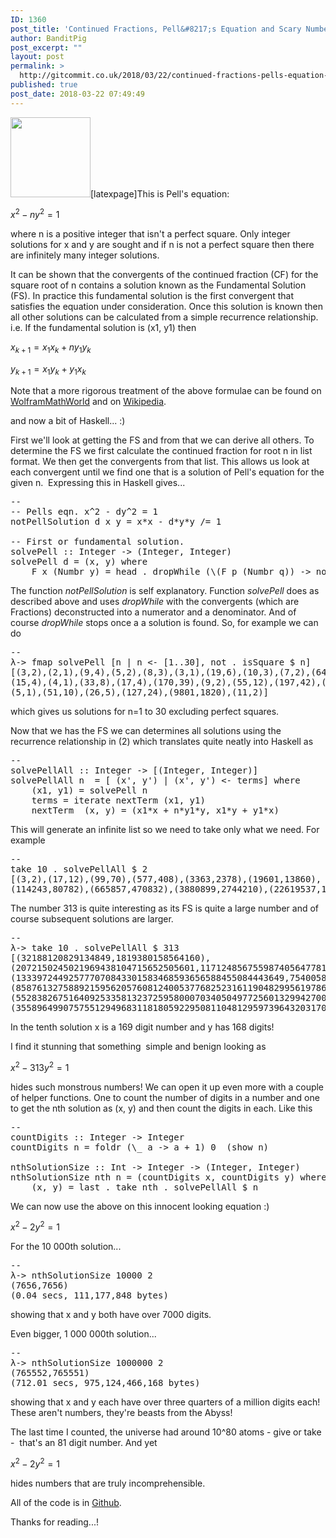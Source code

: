 ```yaml
---
ID: 1360
post_title: 'Continued Fractions, Pell&#8217;s Equation and Scary Numbers.'
author: BanditPig
post_excerpt: ""
layout: post
permalink: >
  http://gitcommit.co.uk/2018/03/22/continued-fractions-pells-equation-and-scary-numbers/
published: true
post_date: 2018-03-22 07:49:49
---
```

<img class="alignnone size-full wp-image-317" src="http://gitcommit.co.uk/wp-content/uploads/2017/03/refresh.png" alt="" width="128" height="128" />[latexpage]This is Pell's equation:


$x^2 -ny^2 = 1$

where n is a positive integer that isn't a perfect square. Only integer solutions for x and y are sought and if n is not a perfect square then there are infinitely many integer solutions.

It can be shown that the convergents of the continued fraction (CF) for the square root of n contains a solution known as the Fundamental Solution (FS). In practice this fundamental solution is the first convergent that satisfies the equation under consideration. Once this solution is known then all other solutions can be calculated from a simple recurrence relationship. i.e. If the fundamental solution is (x1, y1) then

$x_{k+1} = x_1 x_k + n y_1 y_k$

$y_{k+1} = x_1 y_k + y_1 x_k$


Note that a more rigorous treatment of the above formulae can be found on <a href="http://mathworld.wolfram.com/PellEquation.html">WolframMathWorld</a> and on <a href="https://en.wikipedia.org/wiki/Pell%27s_equation">Wikipedia</a>.

and now a bit of Haskell... :)

First we'll look at getting the FS and from that we can derive all others. To determine the FS we first calculate the continued fraction for root n in list format. We then get the convergents from that list. This allows us look at each convergent until we find one that is a solution of Pell's equation for the given n.  Expressing this in Haskell gives...
<pre class="lang:haskell decode:true">--
-- Pells eqn. x^2 - dy^2 = 1
notPellSolution d x y = x*x - d*y*y /= 1

-- First or fundamental solution.
solvePell :: Integer -&gt; (Integer, Integer)
solvePell d = (x, y) where
    F x (Numbr y) = head . dropWhile (\(F p (Numbr q)) -&gt; notPellSolution d p q) . convergents . cfListSqrtN $ d
</pre>
The function <em>notPellSolution</em> is self explanatory. Function <em>solvePell</em> does as described above and uses <em>dropWhile</em> with the convergents (which are Fractions) deconstructed into a numerator and a denominator. And of course <em>dropWhile</em> stops once a a solution is found. So, for example we can do
<pre class="lang:haskell decode:true ">--
λ-&gt; fmap solvePell [n | n &lt;- [1..30], not . isSquare $ n]
[(3,2),(2,1),(9,4),(5,2),(8,3),(3,1),(19,6),(10,3),(7,2),(649,180),
(15,4),(4,1),(33,8),(17,4),(170,39),(9,2),(55,12),(197,42),(24,5),
(5,1),(51,10),(26,5),(127,24),(9801,1820),(11,2)]</pre>
which gives us solutions for n=1 to 30 excluding perfect squares.

Now that we has the FS we can determines all solutions using the recurrence relationship in (2) which translates quite neatly into Haskell as
<pre class="lang:haskell decode:true ">--
solvePellAll :: Integer -&gt; [(Integer, Integer)]
solvePellAll n  = [ (x', y') | (x', y') &lt;- terms] where
    (x1, y1) = solvePell n
    terms = iterate nextTerm (x1, y1)
    nextTerm  (x, y) = (x1*x + n*y1*y, x1*y + y1*x)
</pre>
This will generate an infinite list so we need to take only what we need. For example
<pre class="lang:haskell decode:true ">--
take 10 . solvePellAll $ 2
[(3,2),(17,12),(99,70),(577,408),(3363,2378),(19601,13860),
(114243,80782),(665857,470832),(3880899,2744210),(22619537,15994428)]</pre>
The number 313 is quite interesting as its FS is quite a large number and of course subsequent solutions are larger.
<pre class="lang:haskell decode:true ">--
λ-&gt; take 10 . solvePellAll $ 313
[(32188120829134849,1819380158564160),
(2072150245021969438104715652505601,117124856755987405647781716823680),
(133397244925777070843301583468593656588455084443649,7540058082713667504003446125203741470945194284480),
(8587613275889215956205760812400537768252316119048299561978672742401,485400601250164750241979240919394389707542655611270208094258863360),
(552838267516409253358132372595800070340504977256013299427006204808514294767053621249,31248266407150014445246836522457089108081590057422041460298879378912896332616180800),
(35589649907575512949683118180592295081104812959739643203170044246509454322979616378140150639712870401,2011645949628680343938876702025571608272932504171012584239961562146859543269279641586725590870535040),(2291127902983297043932882111208285958482850013112619943323215226572383368566066417365984575746425870500545879525787649,129502205784175358078366637982063851870278500370429747185264239080252656315084479877425851084711680132306965263037120),(147494203552457422250999050769724422085238852223624448240603833808548278159192331532923238687939042367781491546074138217281388206489601,8336865294841044729797193714381361311471901035649994354226618088000595780455260077164686222498140399778891910238570509336264674654720),(9495122491087019986295751886146637957090318779289098951658921191256010350856453669766954527153318400685693030891841329782217315469739613130632764622849,536696054893128952118899495968789859806502348955287780052903169842694604177160150235843605191335524123957663766039149706059957156167842033585525637440),(611260300061089765290452358797649111747868219774099693352155112284516581380271568568955436420714147732946283933596233822458874295669215785289056537857048566408688640001,34550474926840048637975152193629767460121832182655614238934875308610922091600717475113271132871577576801099662888752644282306197379612623395665866737056545304211638400)]</pre>
In the tenth solution x is a 169 digit number and y has 168 digits!

I find it stunning that something  simple and benign looking as

$x^2 -313y^2 = 1$


hides such monstrous numbers! We can open it up even more with a couple of helper functions. One to count the number of digits in a number and one to get the nth solution as (x, y) and then count the digits in each. Like this
<pre class="lang:haskell decode:true ">--
countDigits :: Integer -&gt; Integer
countDigits n = foldr (\_ a -&gt; a + 1) 0  (show n)

nthSolutionSize :: Int -&gt; Integer -&gt; (Integer, Integer)
nthSolutionSize nth n = (countDigits x, countDigits y) where
    (x, y) = last . take nth . solvePellAll $ n</pre>
We can now use the above on this innocent looking equation :)

$x^2 -2y^2 = 1$


For the 10 000th solution...
<pre class="lang:haskell decode:true">--
λ-&gt; nthSolutionSize 10000 2
(7656,7656)
(0.04 secs, 111,177,848 bytes)</pre>
showing that x and y both have over 7000 digits.

Even bigger, 1 000 000th solution...
<pre class="lang:haskell decode:true">--
λ-&gt; nthSolutionSize 1000000 2
(765552,765551)
(712.01 secs, 975,124,466,168 bytes)</pre>
showing that x and y each have over three quarters of a million digits each! These aren't numbers, they're beasts from the Abyss!

The last time I counted, the universe had around 10^80 atoms - give or take -  that's an 81 digit number. And yet

$x^2 -2y^2 = 1$


hides numbers that are truly incomprehensible.

All of the code is in <a href="https://github.com/banditpig/Fractions">Github</a>.

Thanks for reading...!

&nbsp;

&nbsp;

&nbsp;
